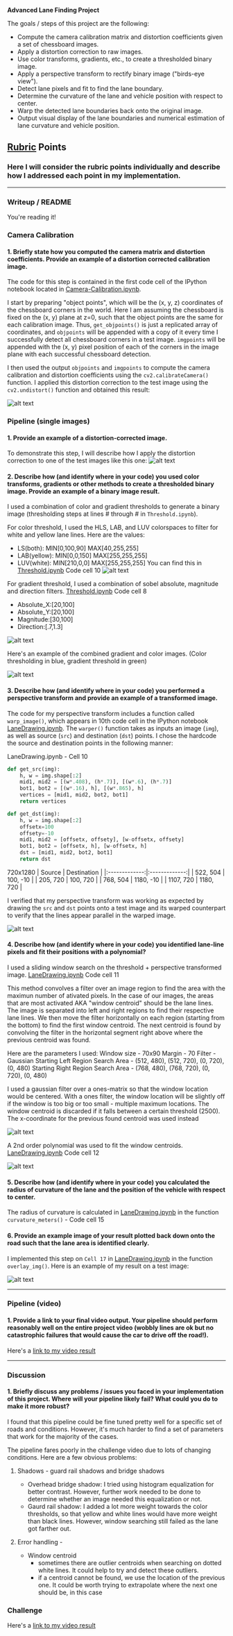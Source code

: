 **Advanced Lane Finding Project**

The goals / steps of this project are the following:

* Compute the camera calibration matrix and distortion coefficients given a set of chessboard images.
* Apply a distortion correction to raw images.
* Use color transforms, gradients, etc., to create a thresholded binary image.
* Apply a perspective transform to rectify binary image ("birds-eye view").
* Detect lane pixels and fit to find the lane boundary.
* Determine the curvature of the lane and vehicle position with respect to center.
* Warp the detected lane boundaries back onto the original image.
* Output visual display of the lane boundaries and numerical estimation of lane curvature and vehicle position.

[//]: # (Image References)

[image1]: ./examples/user_added/undistorted_chessboard_1.png "Undistorted"
[image2]: ./examples/user_added/undistorted_chessboard_11.png "Undistorted 11"
[image3]: ./examples/user_added/undistorted_lane_2.png "Road Transformed"
[image4]: ./examples/user_added/threshold_compare.png "Threshold comparison"
[image5]: ./examples/user_added/perspective_warp.png "Perspective Warped"
[image6]: ./examples/user_added/centroids.png "Find Centroids"
[image7]: ./examples/user_added/poly_fit.png "Fit lane line"
[image8]: ./examples/user_added/draw_lanes.png "Lane Identification"
[image9]: ./examples/user_added/color_threshold_imgs.png "Color Threshold"
[image10]: ./examples/user_added/gradient_threshold_imgs.png "Gradient Threshold"

[image1]: ./examples/undistort_output.png "Undistorted"
[image2]: ./test_images/test1.jpg "Road Transformed"
[image3]: ./examples/binary_combo_example.jpg "Binary Example"
[image4]: ./examples/warped_straight_lines.jpg "Warp Example"
[image5]: ./examples/color_fit_lines.jpg "Fit Visual"
[image6]: ./examples/example_output.jpg "Output"
[video1]: ./project_video.mp4 "Video"

## [Rubric](https://review.udacity.com/#!/rubrics/571/view) Points

### Here I will consider the rubric points individually and describe how I addressed each point in my implementation.  

---

### Writeup / README

You're reading it!

### Camera Calibration

#### 1. Briefly state how you computed the camera matrix and distortion coefficients. Provide an example of a distortion corrected calibration image.

The code for this step is contained in the first code cell of the IPython notebook located in [Camera-Calibration.ipynb](./Camera-Calibration.ipynb).

I start by preparing "object points", which will be the (x, y, z) coordinates of the chessboard corners in the world. Here I am assuming the chessboard is fixed on the (x, y) plane at z=0, such that the object points are the same for each calibration image.  Thus, `get_objpoints()` is just a replicated array of coordinates, and `objpoints` will be appended with a copy of it every time I successfully detect all chessboard corners in a test image.  `imgpoints` will be appended with the (x, y) pixel position of each of the corners in the image plane with each successful chessboard detection.

I then used the output `objpoints` and `imgpoints` to compute the camera calibration and distortion coefficients using the `cv2.calibrateCamera()` function.  I applied this distortion correction to the test image using the `cv2.undistort()` function and obtained this result: 

![alt text][image1]

### Pipeline (single images)

#### 1. Provide an example of a distortion-corrected image.

To demonstrate this step, I will describe how I apply the distortion correction to one of the test images like this one:
![alt text][image3]

#### 2. Describe how (and identify where in your code) you used color transforms, gradients or other methods to create a thresholded binary image.  Provide an example of a binary image result.

I used a combination of color and gradient thresholds to generate a binary image (thresholding steps at lines # through # in `Threshold.ipynb`).

For color threshold, I used the HLS, LAB, and LUV colorspaces to filter for white and yellow lane lines. Here are the values:
* LS(both): MIN[0,100,90] MAX[40,255,255]
* LAB(yellow): MIN[0,0,150] MAX[255,255,255]
* LUV(white): MIN[210,0,0] MAX[255,255,255]
You can find this in [Threshold.ipynb](./Camera-Calibration.ipynb) Code cell 10
![alt text][image9]

For gradient threshold, I used a combination of sobel absolute, magnitude and direction filters.
[Threshold.ipynb](./Camera-Calibration.ipynb) Code cell 8
* Absolute_X:[20,100]
* Absolute_Y:[20,100]
* Magnitude:[30,100]
* Direction:[.7,1.3]

![alt text][image10] 

Here's an example of the combined gradient and color images.
(Color thresholding in blue, gradient threshold in green)

![alt text][image4]


#### 3. Describe how (and identify where in your code) you performed a perspective transform and provide an example of a transformed image.

The code for my perspective transform includes a function called `warp_image()`, which appears in 10th code cell in the IPython notebook [LaneDrawing.ipynb](./LaneDrawing.ipynb).  The `warper()` function takes as inputs an image (`img`), as well as source (`src`) and destination (`dst`) points.  I chose the hardcode the source and destination points in the following manner:

LaneDrawing.ipynb - Cell 10
```python
def get_src(img):
    h, w = img.shape[:2]
    mid1, mid2 = [(w*.408), (h*.7)], [(w*.6), (h*.7)]
    bot1, bot2 = [(w*.16), h], [(w*.865), h]
    vertices = [mid1, mid2, bot2, bot1]
    return vertices

def get_dst(img):
    h, w = img.shape[:2]
    offsetx=100
    offsety=-10
    mid1, mid2 = [offsetx, offsety], [w-offsetx, offsety]
    bot1, bot2 = [offsetx, h], [w-offsetx, h]
    dst = [mid1, mid2, bot2, bot1]
    return dst
```


720x1280
| Source        | Destination   | 
|:-------------:|:-------------:| 
| 522, 504      | 100, -10      |
| 205, 720      | 100, 720      |
| 768, 504      | 1180, -10     |
| 1107, 720     | 1180, 720     |

I verified that my perspective transform was working as expected by drawing the `src` and `dst` points onto a test image and its warped counterpart to verify that the lines appear parallel in the warped image.

![alt text][image5]

#### 4. Describe how (and identify where in your code) you identified lane-line pixels and fit their positions with a polynomial?

I used a sliding window search on the threshold + perspective transformed image.
[LaneDrawing.ipynb](./LaneDrawing.ipynb) Code cell 11

This method convolves a filter over an image region to find the area with the maximun number of ativated pixels. In the case of our images, the areas that are most activated AKA "window centroid" should be the lane lines.
The image is separated into left and right regions to find their respective lane lines. We then move the filter horizontally on each region (starting from the bottom) to find the first window centroid. The next centroid is found by convolving the filter in the horizontal segment right above where the previous centroid was found.

Here are the parameters I used:
Window size - 70x90
Margin - 70
Filter - Gaussian
Starting Left Region Search Area - (512, 480), (512, 720), (0, 720), (0, 480)
Starting Right Region Search Area - (768, 480), (768, 720), (0, 720), (0, 480)


I used a gaussian filter over a ones-matrix so that the window location would be centered. With a ones filter, the window location will be slightly off if the window is too big or too small - multiple maximum locations.
The window centroid is discarded if it falls between a certain threshold (2500). The x-coordinate for the previous found centroid was used instead


![alt text][image6]

A 2nd order polynomial was used to fit the window centroids.
[LaneDrawing.ipynb](./LaneDrawing.ipynb) Code cell 12

![alt text][image7]

#### 5. Describe how (and identify where in your code) you calculated the radius of curvature of the lane and the position of the vehicle with respect to center.

The radius of curvature is calculated in [LaneDrawing.ipynb](./LaneDrawing.ipynb) in the function `curvature_meters()` - Code cell 15


#### 6. Provide an example image of your result plotted back down onto the road such that the lane area is identified clearly.

I implemented this step on `Cell 17` in [LaneDrawing.ipynb](./LaneDrawing.ipynb) in the function `overlay_img()`.  Here is an example of my result on a test image:

![alt text][image8]

---

### Pipeline (video)

#### 1. Provide a link to your final video output.  Your pipeline should perform reasonably well on the entire project video (wobbly lines are ok but no catastrophic failures that would cause the car to drive off the road!).

Here's a [link to my video result](./output_video/project_video_extended.mp4)

---

### Discussion

#### 1. Briefly discuss any problems / issues you faced in your implementation of this project.  Where will your pipeline likely fail?  What could you do to make it more robust?

I found that this pipeline could be fine tuned pretty well for a specific set of roads and conditions. However, it's much harder to find a set of parameters that work for the majority of the cases.

The pipeline fares poorly in the challenge video due to lots of changing conditions. Here are a few obvious problems:
1. Shadows - guard rail shadows and bridge shadows
    * Overhead bridge shadow: I tried using histogram equalization for better contrast. However, further work needed to be done to determine whether an image needed this equalization or not.
    * Gaurd rail shadow: I added a lot more weight towards the color thresholds, so that yellow and white lines would have more weight than black lines. However, window searching still failed as the lane got farther out.

2. Error handling -
    * Window centroid
        * sometimes there are outlier centroids when searching on dotted white lines. It could help to try and detect these outliers.
        * if a centroid cannot be found, we use the location of the previous one. It could be worth trying to extrapolate where the next one should be, in this case


### Challenge

Here's a [link to my video result](./output_video/challenge_video_1.mp4)